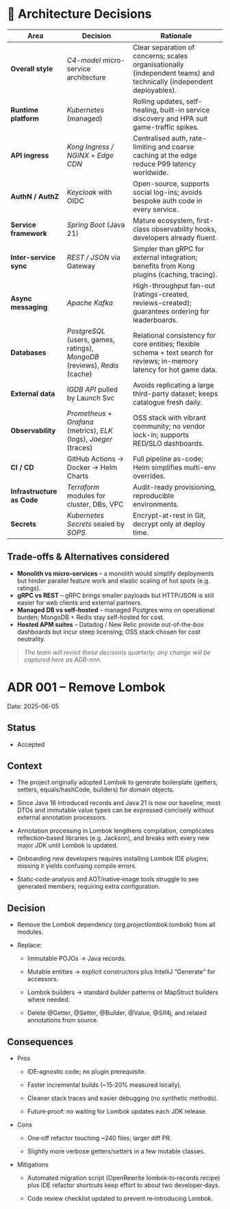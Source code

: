 # 📝 Architecture Decisions

| Area | Decision                                                                   | Rationale |
|------|----------------------------------------------------------------------------|-----------|
| **Overall style** | *C4-model* micro-service architecture                                      | Clear separation of concerns; scales organisationally (independent teams) and technically (independent deployables). |
| **Runtime platform** | *Kubernetes* (managed)                                                     | Rolling updates, self-healing, built-in service discovery and HPA suit game-traffic spikes. |
| **API ingress** | *Kong Ingress / NGINX* + *Edge CDN*                                        | Centralised auth, rate-limiting and coarse caching at the edge reduce P99 latency worldwide. |
| **AuthN / AuthZ** | *Keycloak* with OIDC                                                       | Open-source, supports social log-ins; avoids bespoke auth code in every service. |
| **Service framework** | *Spring Boot* (Java 21)                                                    | Mature ecosystem, first-class observability hooks, developers already fluent. |
| **Inter-service sync** | *REST / JSON* via Gateway                                                  | Simpler than gRPC for external integration; benefits from Kong plugins (caching, tracing). |
| **Async messaging** | *Apache Kafka*                                                             | High-throughput fan-out (ratings-created, reviews-created); guarantees ordering for leaderboards. |
| **Databases** | *PostgreSQL* (users, games, ratings), *MongoDB* (reviews), *Redis* (cache) | Relational consistency for core entities; flexible schema + text search for reviews; in-memory latency for hot game data. |
| **External data** | *IGDB API* pulled by Launch Svc                                            | Avoids replicating a large third-party dataset; keeps catalogue fresh daily. |
| **Observability** | *Prometheus* + *Grafana* (metrics), *ELK* (logs), *Jaeger* (traces)        | OSS stack with vibrant community; no vendor lock-in; supports RED/SLO dashboards. |
| **CI / CD** | GitHub Actions → Docker → Helm Charts                                      | Full pipeline as-code; Helm simplifies multi-env overrides. |
| **Infrastructure as Code** | *Terraform* modules for cluster, DBs, VPC                                  | Audit-ready provisioning, reproducible environments. |
| **Secrets** | *Kubernetes Secrets* sealed by *SOPS*                                      | Encrypt-at-rest in Git, decrypt only at deploy time. |

## Trade-offs & Alternatives considered

* **Monolith vs micro-services** – a monolith would simplify deployments but hinder parallel feature work and elastic scaling of hot spots (e.g. ratings).
* **gRPC vs REST** – gRPC brings smaller payloads but HTTP/JSON is still easier for web clients and external partners.
* **Managed DB vs self-hosted** – managed Postgres wins on operational burden; MongoDB + Redis stay self-hosted for cost.
* **Hosted APM suites** – Datadog / New Relic provide out-of-the-box dashboards but incur steep licensing; OSS stack chosen for cost neutrality.

> _The team will revisit these decisions quarterly; any change will be captured here as ADR-nnn._

# ADR 001 – Remove Lombok
Date: 2025-06-05

## Status
* Accepted

## Context
* The project originally adopted Lombok to generate boilerplate (getters, setters, equals/hashCode, builders) for domain objects.

* Since Java 16 introduced records and Java 21 is now our baseline, most DTOs and immutable value types can be expressed concisely without external annotation processors.

* Annotation processing in Lombok lengthens compilation, complicates reflection‑based libraries (e.g. Jackson), and breaks with every new major JDK until Lombok is updated.

* Onboarding new developers requires installing Lombok IDE plugins; missing it yields confusing compile errors.

* Static‑code‑analysis and AOT/native‑image tools struggle to see generated members, requiring extra configuration.

## Decision
* Remove the Lombok dependency (org.projectlombok:lombok) from all modules.
* Replace:

    * Immutable POJOs → Java records.

    * Mutable entities → explicit constructors plus IntelliJ “Generate” for accessors.

    * Lombok builders → standard builder patterns or MapStruct builders where needed.

    * Delete @Getter, @Setter, @Builder, @Value, @Slf4j, and related annotations from source.

## Consequences
* Pros

    * IDE‑agnostic code; no plugin prerequisite.

    * Faster incremental builds (~15‑20% measured locally).

    * Cleaner stack traces and easier debugging (no synthetic methods).

    * Future‑proof: no waiting for Lombok updates each JDK release.

* Cons

    * One‑off refactor touching ~240 files; larger diff PR.

    * Slightly more verbose getters/setters in a few mutable classes.

* Mitigations

    * Automated migration script (OpenRewrite lombok‑to‑records recipe) plus IDE refactor shortcuts keep effort to about two developer‑days.

    * Code review checklist updated to prevent re‑introducing Lombok.